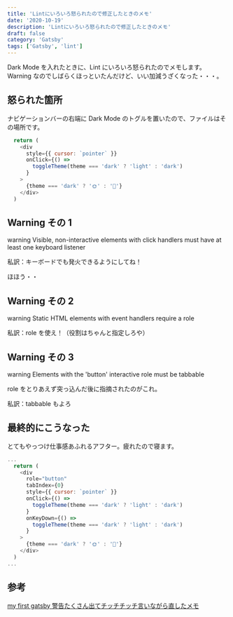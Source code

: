 ```yaml
---
title: 'Lintにいろいろ怒られたので修正したときのメモ'
date: '2020-10-19'
description: 'Lintにいろいろ怒られたので修正したときのメモ'
draft: false
category: 'Gatsby'
tags: ['Gatsby', 'lint']
---
```


Dark Mode を入れたときに、Lint にいろいろ怒られたのでメモします。  
Warning なのでしばらくほっといたんだけど、いい加減うざくなった・・・。

## 怒られた箇所

ナビゲーションバーの右端に Dark Mode のトグルを置いたので、ファイルはその場所です。

```JavaScript:title=src\components\navbar.js
  return (
    <div
      style={{ cursor: `pointer` }}
      onClick={() =>
        toggleTheme(theme === 'dark' ? 'light' : 'dark')
      }
    >
      {theme === 'dark' ? '🌞' : '🌙'}
    </div>
  )
```

## Warning その 1

warning Visible, non-interactive elements with click handlers must have at least one keyboard listener

私訳：キーボードでも発火できるようにしてね！

ほほう・・

## Warning その 2

warning Static HTML elements with event handlers require a role

私訳：role を使え！（役割はちゃんと指定しろや）

## Warning その 3

warning Elements with the 'button' interactive role must be tabbable

role をとりあえず突っ込んだ後に指摘されたのがこれ。

私訳：tabbable もよろ

## 最終的にこうなった

とてもやっつけ仕事感あふれるアフター。疲れたので寝ます。

```JavaScript:title=src\components\navbar.js
...
  return (
    <div
      role="button"
      tabIndex={0}
      style={{ cursor: `pointer` }}
      onClick={() =>
        toggleTheme(theme === 'dark' ? 'light' : 'dark')
      }
      onKeyDown={() =>
        toggleTheme(theme === 'dark' ? 'light' : 'dark')
      }
    >
      {theme === 'dark' ? '🌞' : '🌙'}
    </div>
  )
...
```

## 参考

[my first gatsby 警告たくさん出てチッチチッチ言いながら直したメモ](https://hirokonakahara.com/blog/?p=4570)
